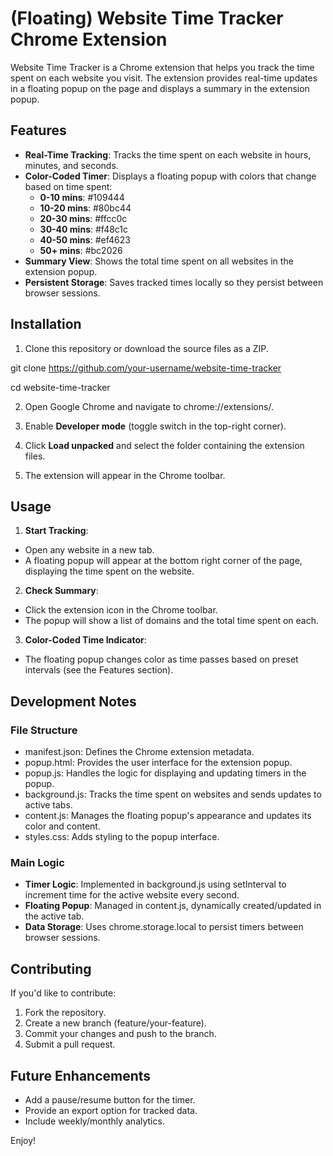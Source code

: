 # (Floating) Website Time Tracker Chrome Extension
Website Time Tracker is a Chrome extension that helps you track the time spent on each website you visit. The extension provides real-time updates in a floating popup on the page and displays a summary in the extension popup.

## Features
* __Real-Time Tracking__: Tracks the time spent on each website in hours, minutes, and seconds.
* __Color-Coded Timer__: Displays a floating popup with colors that change based on time spent:
    * __0-10 mins__: #109444
    * __10-20 mins__: #80bc44
    * __20-30 mins__: #ffcc0c
    * __30-40 mins__: #f48c1c
    * __40-50 mins__: #ef4623
    * __50+ mins__: #bc2026
* __Summary View__: Shows the total time spent on all websites in the extension popup.
* __Persistent Storage__: Saves tracked times locally so they persist between browser sessions.


## Installation
1. Clone this repository or download the source files as a ZIP.

git clone https://github.com/your-username/website-time-tracker

cd website-time-tracker

2. Open Google Chrome and navigate to chrome://extensions/.

3. Enable __Developer mode__ (toggle switch in the top-right corner).

4. Click __Load unpacked__ and select the folder containing the extension files.

5. The extension will appear in the Chrome toolbar.

## Usage
1. __Start Tracking__:
* Open any website in a new tab.
* A floating popup will appear at the bottom right corner of the page, displaying the time spent on the website.
2. __Check Summary__:
* Click the extension icon in the Chrome toolbar.
* The popup will show a list of domains and the total time spent on each.
3. __Color-Coded Time Indicator__:
* The floating popup changes color as time passes based on preset intervals (see the Features section).

## Development Notes
### File Structure
* manifest.json: Defines the Chrome extension metadata.
* popup.html: Provides the user interface for the extension popup.
* popup.js: Handles the logic for displaying and updating timers in the popup.
* background.js: Tracks the time spent on websites and sends updates to active tabs.
* content.js: Manages the floating popup's appearance and updates its color and content.
* styles.css: Adds styling to the popup interface.
### Main Logic
* __Timer Logic__: Implemented in background.js using setInterval to increment time for the active website every second.
* __Floating Popup__: Managed in content.js, dynamically created/updated in the active tab.
* __Data Storage__: Uses chrome.storage.local to persist timers between browser sessions.

## Contributing
If you'd like to contribute:

1. Fork the repository.
2. Create a new branch (feature/your-feature).
3. Commit your changes and push to the branch.
4. Submit a pull request.

## Future Enhancements
* Add a pause/resume button for the timer.
* Provide an export option for tracked data.
* Include weekly/monthly analytics.

Enjoy! 
